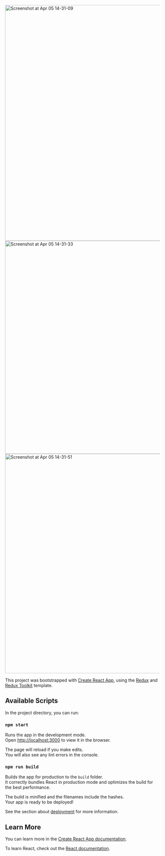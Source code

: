 <img width="768" alt="Screenshot at Apr 05 14-31-09" src="https://user-images.githubusercontent.com/36820242/113569773-b4691100-961b-11eb-93ef-f372fe7b4595.png">

<img width="694" alt="Screenshot at Apr 05 14-31-33" src="https://user-images.githubusercontent.com/36820242/113569776-b632d480-961b-11eb-81a1-7b2d0bdd6bf6.png">

<img width="715" alt="Screenshot at Apr 05 14-31-51" src="https://user-images.githubusercontent.com/36820242/113569782-b7fc9800-961b-11eb-8722-b824e11aea4d.png">

This project was bootstrapped with [Create React App](https://github.com/facebook/create-react-app), using the [Redux](https://redux.js.org/) and [Redux Toolkit](https://redux-toolkit.js.org/) template.

## Available Scripts

In the project directory, you can run:

### `npm start`

Runs the app in the development mode.<br />
Open [http://localhost:3000](http://localhost:3000) to view it in the browser.

The page will reload if you make edits.<br />
You will also see any lint errors in the console.

### `npm run build`

Builds the app for production to the `build` folder.<br />
It correctly bundles React in production mode and optimizes the build for the best performance.

The build is minified and the filenames include the hashes.<br />
Your app is ready to be deployed!

See the section about [deployment](https://facebook.github.io/create-react-app/docs/deployment) for more information.

## Learn More

You can learn more in the [Create React App documentation](https://facebook.github.io/create-react-app/docs/getting-started).

To learn React, check out the [React documentation](https://reactjs.org/).

